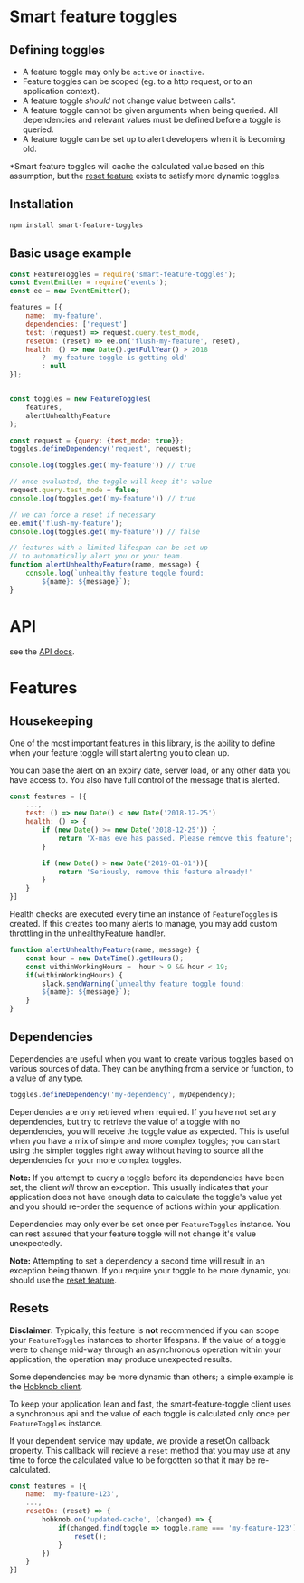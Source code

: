 # Smart feature toggles 


## Defining toggles
- A feature toggle may only be `active` or `inactive`.
- Feature toggles can be scoped (eg. to a http request, or to an application context).
- A feature toggle _should_ not change value between calls*.
- A feature toggle cannot be given arguments when being queried. All dependencies and relevant values must be defined before a toggle is queried.
- A feature toggle can be set up to alert developers when it is becoming old.

*Smart feature toggles will cache the calculated value based on this assumption, but the [reset feature](#resets) exists to satisfy more dynamic toggles.

## Installation
```bash
npm install smart-feature-toggles
```

## Basic usage example
```js
const FeatureToggles = require('smart-feature-toggles');
const EventEmitter = require('events');
const ee = new EventEmitter();

features = [{
    name: 'my-feature',
    dependencies: ['request']
    test: (request) => request.query.test_mode,
    resetOn: (reset) => ee.on('flush-my-feature', reset),
    health: () => new Date().getFullYear() > 2018 
        ? 'my-feature toggle is getting old' 
        : null
}];


const toggles = new FeatureToggles(
    features, 
    alertUnhealthyFeature
);

const request = {query: {test_mode: true}};
toggles.defineDependency('request', request);

console.log(toggles.get('my-feature')) // true

// once evaluated, the toggle will keep it's value
request.query.test_mode = false;
console.log(toggles.get('my-feature')) // true

// we can force a reset if necessary
ee.emit('flush-my-feature');
console.log(toggles.get('my-feature')) // false

// features with a limited lifespan can be set up
// to automatically alert you or your team.
function alertUnhealthyFeature(name, message) {
    console.log(`unhealthy feature toggle found: 
        ${name}: ${message}`);
}
```

# API
see the [API docs](docs/API.md).

# Features
## Housekeeping
One of the most important features in this library, is the ability to define when your feature toggle will start alerting you to clean up.

You can base the alert on an expiry date, server load, or any other data you have access to. You also have full control of the message that is alerted.

```js
const features = [{
    ...,
    test: () => new Date() < new Date('2018-12-25')
    health: () => {
        if (new Date() >= new Date('2018-12-25')) {
            return 'X-mas eve has passed. Please remove this feature';
        }

        if (new Date() > new Date('2019-01-01')){
            return 'Seriously, remove this feature already!'
        }
    }
}]
```

Health checks are executed every time an instance of `FeatureToggles` is created. If this creates too many alerts to manage, you may add custom throttling in the unhealthyFeature handler.

```js
function alertUnhealthyFeature(name, message) {
    const hour = new DateTime().getHours();
    const withinWorkingHours =  hour > 9 && hour < 19;
    if(withinWorkingHours) {
        slack.sendWarning(`unhealthy feature toggle found: 
        ${name}: ${message}`);
    }
}
```

## Dependencies
Dependencies are useful when you want to create various toggles based on various sources of data. They can be anything from a service or function, to a value of any type.

```js
toggles.defineDependency('my-dependency', myDependency);
```

Dependencies are only retrieved when required. If you have not set any dependencies, but try to retrieve the value of a toggle with no dependencies, you will receive the toggle value as expected. This is useful when you have a mix of simple and more complex toggles; you can start using the simpler toggles right away without having to source all the dependencies for your more complex toggles.

**Note:** If you attempt to query a toggle before its dependencies have been set, the client _will_ throw an exception. This usually indicates that your application does not have enough data to calculate the toggle's value yet and you should re-order the sequence of actions within your application.

Dependencies may only ever be set once per `FeatureToggles` instance. You can rest assured that your feature toggle will not change it's value unexpectedly. 

**Note:** Attempting to set a dependency a second time will result in an exception being thrown. If you require your toggle to be more dynamic, you should use the [reset feature](#resets).

## Resets
**Disclaimer:** Typically, this feature is **not** recommended if you can scope your `FeatureToggles` instances to shorter lifespans. If the value of a toggle were to change mid-way through an asynchronous operation within your application, the operation may produce unexpected results.

Some dependencies may be more dynamic than others; a simple example is the [Hobknob client](https://github.com/opentable/hobknob-client-nodejs/blob/master/src/Client.js).

To keep your application lean and fast, the smart-feature-toggle client uses a synchronous api and the value of each toggle is calculated only once per `FeatureToggles` instance.

If your dependent service may update, we provide a resetOn callback property. This callback will recieve a `reset` method that you may use at any time to force the calculated value to be forgotten so that it may be re-calculated.

```js
const features = [{
    name: 'my-feature-123',
    ...,
    resetOn: (reset) => {
        hobknob.on('updated-cache', (changed) => {
            if(changed.find(toggle => toggle.name === 'my-feature-123')) {
                reset();
            }
        })
    }
}]
```